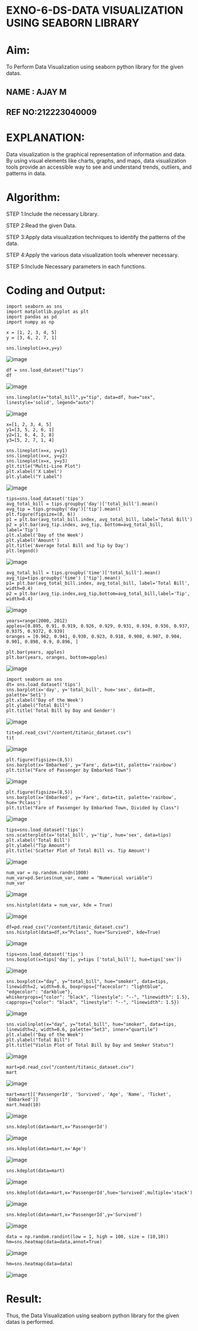 # EXNO-6-DS-DATA VISUALIZATION USING SEABORN LIBRARY

# Aim:
  To Perform Data Visualization using seaborn python library for the given datas.

## NAME  : AJAY M
## REF NO:212223040009

# EXPLANATION:
Data visualization is the graphical representation of information and data. By using visual elements like charts, graphs, and maps, data visualization tools provide an accessible way to see and understand trends, outliers, and patterns in data.

# Algorithm:
STEP 1:Include the necessary Library.

STEP 2:Read the given Data.

STEP 3:Apply data visualization techniques to identify the patterns of the data.

STEP 4:Apply the various data visualization tools wherever necessary.

STEP 5:Include Necessary parameters in each functions.

# Coding and Output:


```
import seaborn as sns
import matplotlib.pyplot as plt
import pandas as pd
import numpy as np
```
```
x = [1, 2, 3, 4, 5]
y = [3, 6, 2, 7, 1]
```
```
sns.lineplot(x=x,y=y)
```
![image](https://github.com/user-attachments/assets/60ce6550-1be0-4656-b1d6-268b0fdc2259)
```
df = sns.load_dataset("tips")
df
```
![image](https://github.com/user-attachments/assets/acce0de5-33e5-4292-848f-35187f1b20f8)
```
sns.lineplot(x="total_bill",y="tip", data=df, hue="sex", linestyle='solid', legend="auto")
```
![image](https://github.com/user-attachments/assets/0f134e0e-400e-4793-be18-615d6c8f21ab)
```
x=[1, 2, 3, 4, 5]
y1=[3, 5, 2, 6, 1]
y2=[1, 6, 4, 3, 8]
y3=[5, 2, 7, 1, 4]
```
```
sns.lineplot(x=x, y=y1)
sns.lineplot(x=x, y=y2)
sns.lineplot(x=x, y=y3)
plt.title("Multi-Line Plot")
plt.xlabel('X Label')
plt.ylabel("Y Label")
```
![image](https://github.com/user-attachments/assets/4ce39332-89b4-4fd2-a46a-0d2215addf14)
```
tips=sns.load_dataset('tips')
avg_total_bill = tips.groupby('day')['total_bill'].mean()
avg_tip = tips.groupby('day')['tip'].mean()
plt.figure(figsize=(8, 6))
p1 = plt.bar(avg_total_bill.index, avg_total_bill, label='Total Bill')
p2 = plt.bar(avg_tip.index, avg_tip, bottom=avg_total_bill, label='Tip')
plt.xlabel('Day of the Week')
plt.ylabel('Amount')
plt.title('Average Total Bill and Tip by Day')
plt.legend()
```
![image](https://github.com/user-attachments/assets/d5766f53-0587-4314-accd-d6881a6700e1)

```
avg_total_bill = tips.groupby('time')['total_bill'].mean()
avg_tip=tips.groupby('time') ['tip'].mean()
p1= plt.bar(avg_total_bill.index, avg_total_bill, label='Total Bill', width=0.4)
p2 = plt.bar(avg_tip.index,avg_tip,bottom=avg_total_bill,label='Tip', width=0.4)
```
![image](https://github.com/user-attachments/assets/d8f5b8fa-1448-4cd9-8d9d-7584f3730d5c)
```
years=range(2000, 2012)
apples=[0.895, 0.91, 0.919, 0.926, 0.929, 0.931, 0.934, 0.936, 0.937, 0.9375, 0.9372, 0.939]
oranges = [0.962, 0.941, 0.930, 0.923, 0.918, 0.908, 0.907, 0.904, 0.901, 0.898, 0.9, 0.896, ]
```
```
plt.bar(years, apples)
plt.bar(years, oranges, bottom=apples)
```
![image](https://github.com/user-attachments/assets/2326027f-7a5b-4ca7-b052-526d3bd9f855)
```
import seaborn as sns
dt= sns.load_dataset('tips')
sns.barplot(x='day', y='total_bill', hue='sex', data=dt, palette='Set1')
plt.xlabel('Day of the Week')
plt.ylabel("Total Bill")
plt.title('Total Bill by Day and Gender')
```
![image](https://github.com/user-attachments/assets/7cd597f3-03af-4397-9b96-a5ffacf46c47)
```
tit=pd.read_csv("/content/titanic_dataset.csv")
tit
```
![image](https://github.com/user-attachments/assets/0fbc0797-7d58-4017-965e-c4bcd369cc55)
```
plt.figure(figsize=(8,5))
sns.barplot(x='Embarked', y='Fare', data=tit, palette='rainbow')
plt.title("Fare of Passenger by Embarked Town")
```
![image](https://github.com/user-attachments/assets/11e7403b-6b02-4c2a-be0b-60d0075fd829)
```
plt.figure(figsize=(8,5))
sns.barplot(x='Embarked', y='Fare', data=tit, palette='rainbow', hue='Pclass')
plt.title("Fare of Passenger by Embarked Town, Divided by Class")
```
![image](https://github.com/user-attachments/assets/2540b61b-20c6-498d-a8b5-6f8c85653dc0)
```
tips=sns.load_dataset('tips')
sns.scatterplot(x='total_bill', y='tip', hue='sex', data=tips)
plt.xlabel('Total Bill')
plt.ylabel("Tip Amount")
plt.title('Scatter Plot of Total Bill vs. Tip Amount')
```
![image](https://github.com/user-attachments/assets/c1f2ac5c-0da1-4139-9e39-d0c0a7af6504)
```
num_var = np.random.randn(1000)
num_var=pd.Series(num_var, name = "Numerical variable")
num_var
```
![image](https://github.com/user-attachments/assets/cf3bd2dc-5e47-4c49-86bf-1b73fcaa2d50)
```
sns.histplot(data = num_var, kde = True)
```
![image](https://github.com/user-attachments/assets/4e75f84d-a9bd-4b2b-ad01-8d4948161eb8)
```
df=pd.read_csv("/content/titanic_dataset.csv")
sns.histplot(data=df,x="Pclass", hue="Survived", kde=True)
```
![image](https://github.com/user-attachments/assets/0ce827f1-2ac0-4435-94bd-3f98d4e33200)
```
tips=sns.load_dataset('tips')
sns.boxplot(x=tips['day'], y=tips ['total_bill'], hue=tips['sex'])
```
![image](https://github.com/user-attachments/assets/33dd6619-a4bb-493e-9651-9aca6a22b0f9)
```
sns.boxplot(x="day", y="total_bill", hue="smoker", data=tips, linewidth=2, width=0.6, boxprops={"facecolor": "lightblue", "edgecolor": "darkblue"},
whiskerprops={"color": "black", "linestyle": "--", "linewidth": 1.5}, capprops={"color": "black", "linestyle": "--", "linewidth": 1.5})
```
![image](https://github.com/user-attachments/assets/b3731e8c-0b2f-4c81-b1cd-7aac2eeba07e)
```
sns.violinplot(x="day", y="total_bill", hue="smoker", data=tips, linewidth=2, width=0.6, palette="Set3", inner="quartile")
plt.xlabel("Day of the Week")
plt.ylabel("Total Bill")
plt.title("Violin Plot of Total Bill by Day and Smoker Status")
```
![image](https://github.com/user-attachments/assets/61f319b7-01c7-40a3-a20f-590e3605f972)
```
mart=pd.read_csv("/content/titanic_dataset.csv")
mart
```
![image](https://github.com/user-attachments/assets/0a15bda3-e270-404b-93a4-7cb938d1b14c)
```
mart=mart[['PassengerId', 'Survived', 'Age', 'Name', 'Ticket', 'Embarked']]
mart.head(10)
```
![image](https://github.com/user-attachments/assets/6d848db8-f8a4-43ba-8cdc-83cfb0d238c9)
```
sns.kdeplot(data=mart,x='PassengerId')
```
![image](https://github.com/user-attachments/assets/e513b316-0340-4370-b443-840ad8b6a7d6)
```
sns.kdeplot(data=mart,x='Age')
```
![image](https://github.com/user-attachments/assets/a4efba29-41c7-4a45-afc5-19aa496348ba)
```
sns.kdeplot(data=mart)
```
![image](https://github.com/user-attachments/assets/8a49b754-9ec6-4120-bb96-474c175101be)
```
sns.kdeplot(data=mart,x='PassengerId',hue='Survived',multiple='stack')
```
![image](https://github.com/user-attachments/assets/aabb30c5-9241-44d1-aaa3-6e73c9493b78)
```
sns.kdeplot(data=mart,x='PassengerId',y='Survived')
```
![image](https://github.com/user-attachments/assets/5ac2d4b5-6c0a-4694-9e02-1162089f98fe)
```
data = np.random.randint(low = 1, high = 100, size = (10,10))
hm=sns.heatmap(data=data,annot=True)
```
![image](https://github.com/user-attachments/assets/375f68f3-a2a6-4e7f-a34a-14ef6e46a830)
```
hm=sns.heatmap(data=data)
```
![image](https://github.com/user-attachments/assets/e2e38601-0533-4bf0-936e-59041c7a24a4)


# Result:
 Thus, the Data Visualization using seaborn python library for the given datas is performed.
